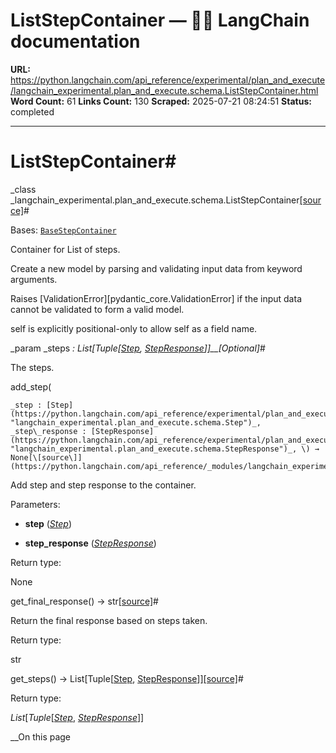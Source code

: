 # ListStepContainer — 🦜🔗 LangChain  documentation

**URL:** https://python.langchain.com/api_reference/experimental/plan_and_execute/langchain_experimental.plan_and_execute.schema.ListStepContainer.html
**Word Count:** 61
**Links Count:** 130
**Scraped:** 2025-07-21 08:24:51
**Status:** completed

---

# ListStepContainer\#

_class _langchain\_experimental.plan\_and\_execute.schema.ListStepContainer[\[source\]](https://python.langchain.com/api_reference/_modules/langchain_experimental/plan_and_execute/schema.html#ListStepContainer)\#     

Bases: [`BaseStepContainer`](https://python.langchain.com/api_reference/experimental/plan_and_execute/langchain_experimental.plan_and_execute.schema.BaseStepContainer.html#langchain_experimental.plan_and_execute.schema.BaseStepContainer "langchain_experimental.plan_and_execute.schema.BaseStepContainer")

Container for List of steps.

Create a new model by parsing and validating input data from keyword arguments.

Raises \[ValidationError\]\[pydantic\_core.ValidationError\] if the input data cannot be validated to form a valid model.

self is explicitly positional-only to allow self as a field name.

_param _steps _: List\[Tuple\[[Step](https://python.langchain.com/api_reference/experimental/plan_and_execute/langchain_experimental.plan_and_execute.schema.Step.html#langchain_experimental.plan_and_execute.schema.Step "langchain_experimental.plan_and_execute.schema.Step"), [StepResponse](https://python.langchain.com/api_reference/experimental/plan_and_execute/langchain_experimental.plan_and_execute.schema.StepResponse.html#langchain_experimental.plan_and_execute.schema.StepResponse "langchain_experimental.plan_and_execute.schema.StepResponse")\]\]__\[Optional\]_\#     

The steps.

add\_step\(

    _step : [Step](https://python.langchain.com/api_reference/experimental/plan_and_execute/langchain_experimental.plan_and_execute.schema.Step.html#langchain_experimental.plan_and_execute.schema.Step "langchain_experimental.plan_and_execute.schema.Step")_,     _step\_response : [StepResponse](https://python.langchain.com/api_reference/experimental/plan_and_execute/langchain_experimental.plan_and_execute.schema.StepResponse.html#langchain_experimental.plan_and_execute.schema.StepResponse "langchain_experimental.plan_and_execute.schema.StepResponse")_, \) → None[\[source\]](https://python.langchain.com/api_reference/_modules/langchain_experimental/plan_and_execute/schema.html#ListStepContainer.add_step)\#     

Add step and step response to the container.

Parameters:     

  * **step** \([_Step_](https://python.langchain.com/api_reference/experimental/plan_and_execute/langchain_experimental.plan_and_execute.schema.Step.html#langchain_experimental.plan_and_execute.schema.Step "langchain_experimental.plan_and_execute.schema.Step")\)

  * **step\_response** \([_StepResponse_](https://python.langchain.com/api_reference/experimental/plan_and_execute/langchain_experimental.plan_and_execute.schema.StepResponse.html#langchain_experimental.plan_and_execute.schema.StepResponse "langchain_experimental.plan_and_execute.schema.StepResponse")\)

Return type:     

None

get\_final\_response\(\) → str[\[source\]](https://python.langchain.com/api_reference/_modules/langchain_experimental/plan_and_execute/schema.html#ListStepContainer.get_final_response)\#     

Return the final response based on steps taken.

Return type:     

str

get\_steps\(\) → List\[Tuple\[[Step](https://python.langchain.com/api_reference/experimental/plan_and_execute/langchain_experimental.plan_and_execute.schema.Step.html#langchain_experimental.plan_and_execute.schema.Step "langchain_experimental.plan_and_execute.schema.Step"), [StepResponse](https://python.langchain.com/api_reference/experimental/plan_and_execute/langchain_experimental.plan_and_execute.schema.StepResponse.html#langchain_experimental.plan_and_execute.schema.StepResponse "langchain_experimental.plan_and_execute.schema.StepResponse")\]\][\[source\]](https://python.langchain.com/api_reference/_modules/langchain_experimental/plan_and_execute/schema.html#ListStepContainer.get_steps)\#     

Return type:     

_List_\[_Tuple_\[[_Step_](https://python.langchain.com/api_reference/experimental/plan_and_execute/langchain_experimental.plan_and_execute.schema.Step.html#langchain_experimental.plan_and_execute.schema.Step "langchain_experimental.plan_and_execute.schema.Step"), [_StepResponse_](https://python.langchain.com/api_reference/experimental/plan_and_execute/langchain_experimental.plan_and_execute.schema.StepResponse.html#langchain_experimental.plan_and_execute.schema.StepResponse "langchain_experimental.plan_and_execute.schema.StepResponse")\]\]

__On this page